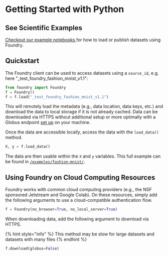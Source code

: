 # Getting Started with Python

## See Scientific Examples

[Checkout our example notebooks ](https://github.com/MLMI2-CSSI/foundry/tree/master/examples)for how to load or publish datasets using Foundry.

## Quickstart

The Foundry client can be used to access datasets using a `source_id`, e.g. here "\_test\_foundry\_fashion\_mnist\_v1.1":

```python
from foundry import Foundry
f = Foundry()
f = f.load("_test_foundry_fashion_mnist_v1.1")
```

This will remotely load the metadata \(e.g., data location, data keys, etc.\) and download the data to local storage if it is not already cached. Data can be downloaded via HTTPS without additional setup or more optimally with a Globus endpoint [set up](https://www.globus.org/globus-connect-personal) on your machine.

Once the data are accessible locally, access the data with the `load_data()` method.

```python
X, y = f.load_data()
```

The data are then usable within the `X` and `y` variables. This full example can be found in [`/examples/fashion-mnist/`](https://github.com/MLMI2-CSSI/foundry/tree/master/examples/fashion-mnist).

## Using Foundry on Cloud Computing Resources

Foundry works with common cloud computing providers \(e.g., the NSF sponsored Jetstream and Google Colab\). On these resources, simply add the following arguments to use a cloud-compatible authentication flow.

```python
f = Foundry(no_browser=True, no_local_server=True)
```

When downloading data, add the following argument to download via HTTPS.

{% hint style="info" %}
This method may be slow for large datasets and datasets with many files
{% endhint %}

```python
f.download(globus=False)
```

